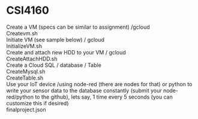 # CSI4160
Create a VM (specs can be similar to assignment) /gcloud <br />
  Createvm.sh<br />
Initiate VM (see sample below) / gcloud <br />
  InitializeVM.sh<br />
Create and attach new HDD to your VM / gcloud <br />
  CreateAttachHDD.sh<br />
Create a Cloud SQL / database / Table <br />
  CreateMysql.sh<br />
  CreateTable.sh<br />
Use your IoT device /using node-red (there are nodes for that) or python to write your sensor data to the database constantly (submit your node-red/python to the github), lets say, 1 time every 5 seconds (you can customize this if desired) <br />
  finalproject.json<br />
